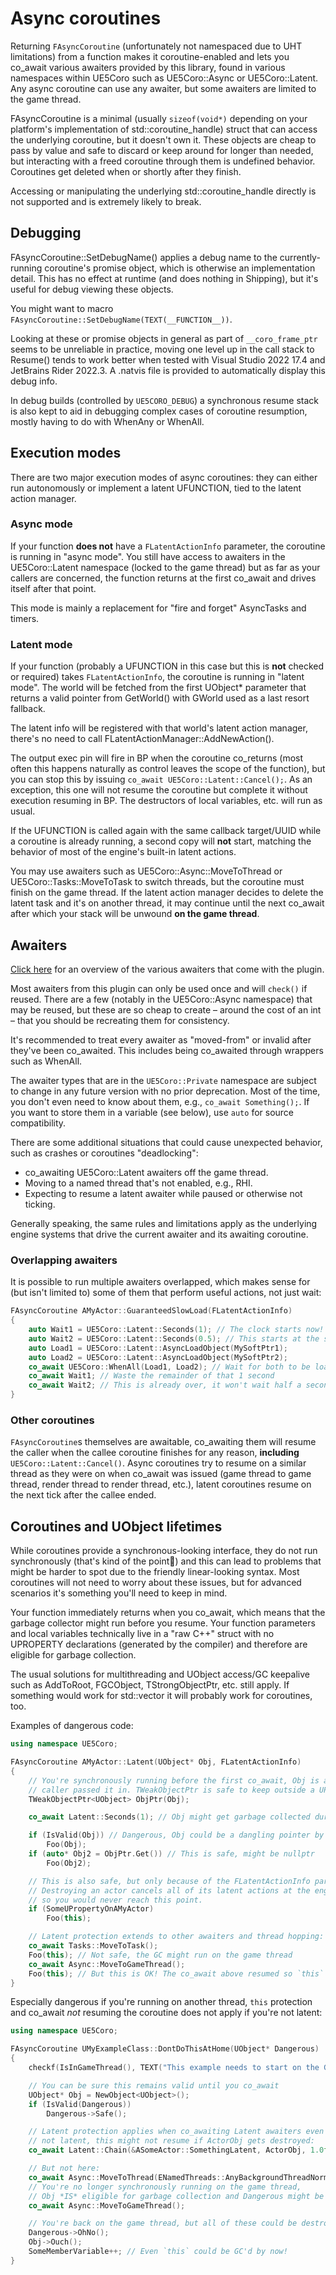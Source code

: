 # Async coroutines

Returning `FAsyncCoroutine` (unfortunately not namespaced due to UHT limitations)
from a function makes it coroutine-enabled and lets you co_await various
awaiters provided by this library, found in various namespaces within UE5Coro
such as UE5Coro\:\:Async or UE5Coro\:\:Latent.
Any async coroutine can use any awaiter, but some awaiters are limited to the
game thread.

FAsyncCoroutine is a minimal (usually `sizeof(void*)` depending on your
platform's implementation of std::coroutine_handle) struct that can access the
underlying coroutine, but it doesn't own it.
These objects are cheap to pass by value and safe to discard or keep around for
longer than needed, but interacting with a freed coroutine through them is
undefined behavior.
Coroutines get deleted when or shortly after they finish.

Accessing or manipulating the underlying std::coroutine_handle directly is not
supported and is extremely likely to break.

## Debugging

FAsyncCoroutine::SetDebugName() applies a debug name to the currently-running
coroutine's promise object, which is otherwise an implementation detail.
This has no effect at runtime (and does nothing in Shipping), but it's useful
for debug viewing these objects.

You might want to macro `FAsyncCoroutine::SetDebugName(TEXT(__FUNCTION__))`.

Looking at these or promise objects in general as part of `__coro_frame_ptr`
seems to be unreliable in practice, moving one level up in the call stack to
Resume() tends to work better when tested with Visual Studio 2022 17.4 and
JetBrains Rider 2022.3.
A .natvis file is provided to automatically display this debug info.

In debug builds (controlled by `UE5CORO_DEBUG`) a synchronous resume stack is
also kept to aid in debugging complex cases of coroutine resumption, mostly
having to do with WhenAny or WhenAll.

## Execution modes

There are two major execution modes of async coroutines: they can either run
autonomously or implement a latent UFUNCTION, tied to the latent action manager.

### Async mode

If your function **does not** have a `FLatentActionInfo` parameter, the
coroutine is running in "async mode".
You still have access to awaiters in the UE5Coro::Latent namespace (locked to
the game thread) but as far as your callers are concerned, the function returns
at the first co_await and drives itself after that point.

This mode is mainly a replacement for "fire and forget" AsyncTasks and timers.

### Latent mode

If your function (probably a UFUNCTION in this case but this is **not** checked
or required) takes `FLatentActionInfo`, the coroutine is running in "latent mode".
The world will be fetched from the first UObject* parameter that returns a valid
pointer from GetWorld() with GWorld used as a last resort fallback.

The latent info will be registered with that world's latent action manager,
there's no need to call FLatentActionManager::AddNewAction().

The output exec pin will fire in BP when the coroutine co_returns (most often
this happens naturally as control leaves the scope of the function), but you can
stop this by issuing `co_await UE5Coro::Latent::Cancel();`.
As an exception, this one will not resume the coroutine but complete it without
execution resuming in BP.
The destructors of local variables, etc. will run as usual.

If the UFUNCTION is called again with the same callback target/UUID while a
coroutine is already running, a second copy will **not** start, matching the
behavior of most of the engine's built-in latent actions.

You may use awaiters such as UE5Coro\:\:Async\:\:MoveToThread or
UE5Coro\:\:Tasks\:\:MoveToTask to switch threads, but the coroutine must finish
on the game thread.
If the latent action manager decides to delete the latent task and it's on
another thread, it may continue until the next co_await after which your stack
will be unwound **on the game thread**.

## Awaiters

[Click here](Awaiters.md) for an overview of the various awaiters that come
with the plugin.

Most awaiters from this plugin can only be used once and will `check()` if
reused.
There are a few (notably in the UE5Coro::Async namespace) that may be reused,
but these are so cheap to create – around the cost of an int – that you should
be recreating them for consistency.

It's recommended to treat every awaiter as "moved-from" or invalid after they've
been co_awaited. This includes being co_awaited through wrappers such as WhenAll.

The awaiter types that are in the `UE5Coro::Private` namespace are subject to
change in any future version with no prior deprecation.
Most of the time, you don't even need to know about them, e.g.,
`co_await Something();`.
If you want to store them in a variable (see below), use `auto` for source
compatibility.

There are some additional situations that could cause unexpected behavior, such
as crashes or coroutines "deadlocking":
* co_awaiting UE5Coro::Latent awaiters off the game thread.
* Moving to a named thread that's not enabled, e.g., RHI.
* Expecting to resume a latent awaiter while paused or otherwise not ticking.

Generally speaking, the same rules and limitations apply as the underlying
engine systems that drive the current awaiter and its awaiting coroutine.

### Overlapping awaiters

It is possible to run multiple awaiters overlapped, which makes sense for
(but isn't limited to) some of them that perform useful actions, not just wait:

```cpp
FAsyncCoroutine AMyActor::GuaranteedSlowLoad(FLatentActionInfo)
{
    auto Wait1 = UE5Coro::Latent::Seconds(1); // The clock starts now!
    auto Wait2 = UE5Coro::Latent::Seconds(0.5); // This starts at the same time!
    auto Load1 = UE5Coro::Latent::AsyncLoadObject(MySoftPtr1);
    auto Load2 = UE5Coro::Latent::AsyncLoadObject(MySoftPtr2);
    co_await UE5Coro::WhenAll(Load1, Load2); // Wait for both to be loaded
    co_await Wait1; // Waste the remainder of that 1 second
    co_await Wait2; // This is already over, it won't wait half a second
}
```

### Other coroutines

`FAsyncCoroutine`s themselves are awaitable, co_awaiting them will resume the
caller when the callee coroutine finishes for any reason, **including**
`UE5Coro::Latent::Cancel()`.
Async coroutines try to resume on a similar thread as they were on when co_await
was issued (game thread to game thread, render thread to render thread, etc.),
latent coroutines resume on the next tick after the callee ended.

## Coroutines and UObject lifetimes

While coroutines provide a synchronous-looking interface, they do not run
synchronously (that's kind of the point🙂) and this can lead to problems that
might be harder to spot due to the friendly linear-looking syntax.
Most coroutines will not need to worry about these issues, but for advanced
scenarios it's something you'll need to keep in mind.

Your function immediately returns when you co_await, which means that the
garbage collector might run before you resume.
Your function parameters and local variables technically live in a "raw C++"
struct with no UPROPERTY declarations (generated by the compiler) and therefore
are eligible for garbage collection.

The usual solutions for multithreading and UObject access/GC keepalive such as
AddToRoot, FGCObject, TStrongObjectPtr, etc. still apply.
If something would work for std::vector it will probably work for coroutines, too.

Examples of dangerous code:

```cpp
using namespace UE5Coro;

FAsyncCoroutine AMyActor::Latent(UObject* Obj, FLatentActionInfo)
{
    // You're synchronously running before the first co_await, Obj is as your
    // caller passed it in. TWeakObjectPtr is safe to keep outside a UPROPERTY.
    TWeakObjectPtr<UObject> ObjPtr(Obj);

    co_await Latent::Seconds(1); // Obj might get garbage collected during this!

    if (IsValid(Obj)) // Dangerous, Obj could be a dangling pointer by now!
        Foo(Obj);
    if (auto* Obj2 = ObjPtr.Get()) // This is safe, might be nullptr
        Foo(Obj2);

    // This is also safe, but only because of the FLatentActionInfo parameter!
    // Destroying an actor cancels all of its latent actions at the engine level,
    // so you would never reach this point.
    if (SomeUPropertyOnAMyActor)
        Foo(this);

    // Latent protection extends to other awaiters and thread hopping:
    co_await Tasks::MoveToTask();
    Foo(this); // Not safe, the GC might run on the game thread
    co_await Async::MoveToGameThread();
    Foo(this); // But this is OK! The co_await above resumed so `this` is valid.
}
```

Especially dangerous if you're running on another thread, `this` protection
and co_await _not_ resuming the coroutine does not apply if you're not latent:

```cpp
using namespace UE5Coro;

FAsyncCoroutine UMyExampleClass::DontDoThisAtHome(UObject* Dangerous)
{
    checkf(IsInGameThread(), TEXT("This example needs to start on the GT"));

    // You can be sure this remains valid until you co_await
    UObject* Obj = NewObject<UObject>();
    if (IsValid(Dangerous))
        Dangerous->Safe();

    // Latent protection applies when co_awaiting Latent awaiters even if you're
    // not latent, this might not resume if ActorObj gets destroyed:
    co_await Latent::Chain(&ASomeActor::SomethingLatent, ActorObj, 1.0f);

    // But not here:
    co_await Async::MoveToThread(ENamedThreads::AnyBackgroundThreadNormalTask);
    // You're no longer synchronously running on the game thread,
    // Obj *IS* eligible for garbage collection and Dangerous might be dangling!
    co_await Async::MoveToGameThread();

    // You're back on the game thread, but all of these could be destroyed by now:
    Dangerous->OhNo();
    Obj->Ouch();
    SomeMemberVariable++; // Even `this` could be GC'd by now!
}
```
